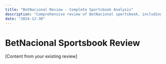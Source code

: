 ```yaml
---
title: "BetNacional Review - Complete Sportsbook Analysis"
description: "Comprehensive review of BetNacional sportsbook, including betting options, bonuses, and user experience."
date: "2024-12-30"
---
```


# BetNacional Sportsbook Review

[Content from your existing review]
